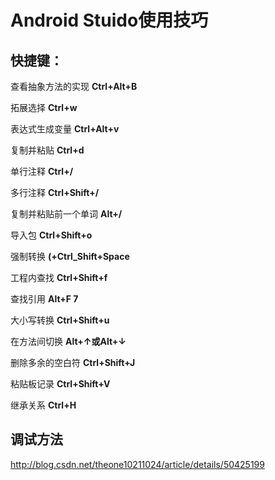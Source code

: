 # Android Stuido使用技巧

## 快捷键：

查看抽象方法的实现	**Ctrl+Alt+B**

拓展选择				**Ctrl+w**

表达式生成变量		**Ctrl+Alt+v**

复制并粘贴			**Ctrl+d**

单行注释				**Ctrl+/**

多行注释				**Ctrl+Shift+/**

复制并粘贴前一个单词	**Alt+/**

导入包				**Ctrl+Shift+o**

强制转换				**(+Ctrl_Shift+Space**

工程内查找			**Ctrl+Shift+f**

查找引用				**Alt+F 7**

大小写转换			**Ctrl+Shift+u**

在方法间切换			**Alt+↑或Alt+↓**

删除多余的空白符		**Ctrl+Shift+J**

粘贴板记录			**Ctrl+Shift+V**

继承关系				**Ctrl+H**



## 调试方法

http://blog.csdn.net/theone10211024/article/details/50425199